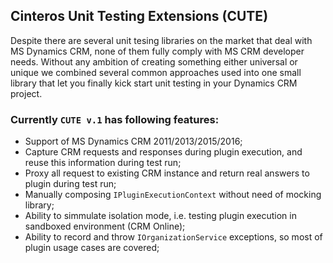 ## Cinteros Unit Testing Extensions (CUTE)

Despite there are several unit tesing libraries on the market that deal with MS Dynamics CRM, none of them fully comply with MS CRM developer needs. Without any ambition of creating something either universal or unique we combined several common approaches used into one small library that let you finally kick start unit testing in your Dynamics CRM project.

### Currently `CUTE v.1` has following features:

* Support of MS Dynamics CRM 2011/2013/2015/2016;
* Capture CRM requests and responses during plugin execution, and reuse this information during test run;
* Proxy all request to existing CRM instance and return real answers to plugin during test run;
* Manually composing `IPluginExecutionContext` without need of mocking library;
* Ability to simmulate isolation mode, i.e. testing plugin execution in sandboxed environment (CRM Online);
* Ability to record and throw `IOrganizationService` exceptions, so most of plugin usage cases are covered;
